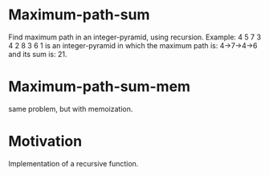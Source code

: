 # Maximum-path-sum
Find maximum path in an integer-pyramid, using recursion.
Example: 
              4
             5 7
            3 4 2
           8 3 6 1
is an integer-pyramid in which the maximum path is: 4->7->4->6 and its sum is: 21.

# Maximum-path-sum-mem
same problem, but with memoization.

# Motivation
Implementation of a recursive function.


